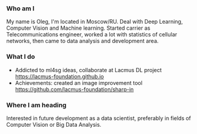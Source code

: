 ### Who am I
My name is Oleg, I'm located in Moscow/RU. Deal with Deep Learning, Computer Vision and Machine learning. Started carrier as Telecommunications engineer, worked a lot with statistics of cellular networks, then came to data analysis and development area. 

### What I do
- Addicted to ml4sg ideas, collaborate at Lacmus DL project https://lacmus-foundation.github.io 
- Achievements: created an image improvement tool https://github.com/lacmus-foundation/sharp-in

### Where I am heading
Interested in future development as a data scientist, preferably in fields of Computer Vision or Big Data Analysis.
